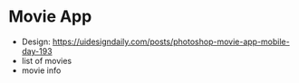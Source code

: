 # Movie App

- Design: https://uidesigndaily.com/posts/photoshop-movie-app-mobile-day-193
- list of movies
- movie info